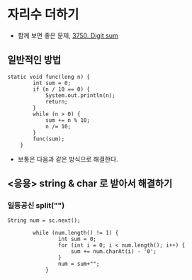 # 자리수 더하기
* 함께 보면 좋은 문제, [3750. Digit sum](https://swexpertacademy.com/main/code/problem/problemDetail.do)
## 일반적인 방법
    static void func(long n) {
	    	int sum = 0;
	    	if (n / 10 == 0) {
		    	System.out.println(n);
		    	return;
		    }
		    while (n > 0) {
		    	sum += n % 10;
		    	n /= 10;
		    }
	    	func(sum);
	    }
* 보통은 다음과 같은 방식으로 해결한다.

## <응용> string & char 로 받아서 해결하기 
### 일등공신 split("")
    String num = sc.next();

		    while (num.length() != 1) {
			    	int sum = 0;
				    for (int i = 0; i < num.length(); i++) {
					    sum += num.charAt(i) - '0';
				    }
				    num = sum+"";
			    }
